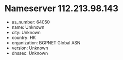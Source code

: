 # Nameserver 112.213.98.143

* as_number: 64050
* name: Unknown
* city: Unknown
* country: HK
* organization: BGPNET Global ASN
* version: Unknown
* dnssec: Unknown

